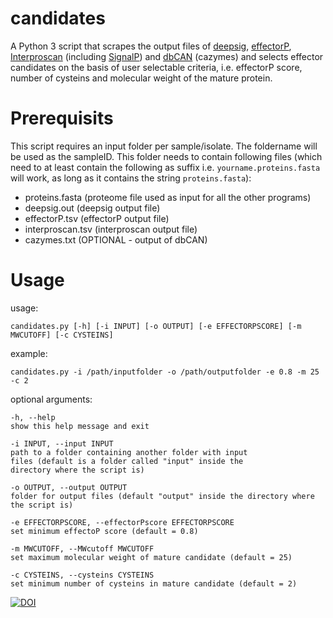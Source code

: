 # candidates
A Python 3 script that scrapes the output files of [deepsig](https://deepsig.biocomp.unibo.it/welcome/default/index), [effectorP](http://effectorp.csiro.au/), [Interproscan](https://www.ebi.ac.uk/interpro/search/sequence-search) (including [SignalP](http://www.cbs.dtu.dk/services/SignalP/)) and [dbCAN](http://cys.bios.niu.edu/dbCAN2/blast.php) (cazymes) and selects effector candidates on the basis of user selectable criteria, i.e. effectorP score, number of cysteins and molecular weight of the mature protein.

# Prerequisits

This script requires an input folder per sample/isolate. The foldername will be used as the sampleID. This folder needs to contain following files (which need to at least contain the following as suffix i.e. `yourname.proteins.fasta` will work, as long as it contains the string `proteins.fasta`):
- proteins.fasta (proteome file used as input for all the other programs)
- deepsig.out (deepsig output file)
- effectorP.tsv (effectorP output file)
- interproscan.tsv (interproscan output file)
- cazymes.txt (OPTIONAL - output of dbCAN)

# Usage

usage: 
```
candidates.py [-h] [-i INPUT] [-o OUTPUT] [-e EFFECTORPSCORE] [-m MWCUTOFF] [-c CYSTEINS]
```
example:
```
candidates.py -i /path/inputfolder -o /path/outputfolder -e 0.8 -m 25 -c 2
```
optional arguments:
```
-h, --help 
show this help message and exit

-i INPUT, --input INPUT
path to a folder containing another folder with input
files (default is a folder called "input" inside the
directory where the script is)

-o OUTPUT, --output OUTPUT
folder for output files (default "output" inside the directory where the script is)

-e EFFECTORPSCORE, --effectorPscore EFFECTORPSCORE
set minimum effectoP score (default = 0.8)

-m MWCUTOFF, --MWcutoff MWCUTOFF
set maximum molecular weight of mature candidate (default = 25)

-c CYSTEINS, --cysteins CYSTEINS
set minimum number of cysteins in mature candidate (default = 2)
```

[![DOI](https://zenodo.org/badge/DOI/10.5281/zenodo.3526820.svg)](https://doi.org/10.5281/zenodo.3526820)
